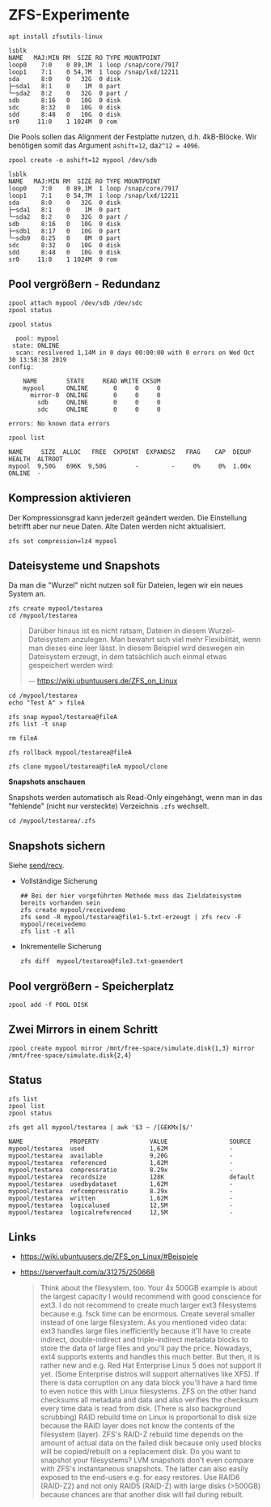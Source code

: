 # ZFS-Experimente

```
apt install zfsutils-linux
```

```
lsblk
NAME   MAJ:MIN RM  SIZE RO TYPE MOUNTPOINT
loop0    7:0    0 89,1M  1 loop /snap/core/7917
loop1    7:1    0 54,7M  1 loop /snap/lxd/12211
sda      8:0    0   32G  0 disk 
├─sda1   8:1    0    1M  0 part 
└─sda2   8:2    0   32G  0 part /
sdb      8:16   0   10G  0 disk 
sdc      8:32   0   10G  0 disk 
sdd      8:48   0   10G  0 disk 
sr0     11:0    1 1024M  0 rom
```

Die Pools sollen das Alignment der Festplatte nutzen,
d.h. 4kB-Blöcke.
Wir benötigen somit das Argument `ashift=12`, da`2^12 = 4096`.

```
zpool create -o ashift=12 mypool /dev/sdb
```

```
lsblk
NAME   MAJ:MIN RM  SIZE RO TYPE MOUNTPOINT
loop0    7:0    0 89,1M  1 loop /snap/core/7917
loop1    7:1    0 54,7M  1 loop /snap/lxd/12211
sda      8:0    0   32G  0 disk 
├─sda1   8:1    0    1M  0 part 
└─sda2   8:2    0   32G  0 part /
sdb      8:16   0   10G  0 disk 
├─sdb1   8:17   0   10G  0 part 
└─sdb9   8:25   0    8M  0 part 
sdc      8:32   0   10G  0 disk 
sdd      8:48   0   10G  0 disk 
sr0     11:0    1 1024M  0 rom
```

## Pool vergrößern - Redundanz

```
zpool attach mypool /dev/sdb /dev/sdc
zpool status
```

```
zpool status
```

```
  pool: mypool
 state: ONLINE
  scan: resilvered 1,14M in 0 days 00:00:00 with 0 errors on Wed Oct 30 13:58:38 2019
config:

	NAME        STATE     READ WRITE CKSUM
	mypool      ONLINE       0     0     0
	  mirror-0  ONLINE       0     0     0
	    sdb     ONLINE       0     0     0
	    sdc     ONLINE       0     0     0

errors: No known data errors
```

```
zpool list 
```

```
NAME     SIZE  ALLOC   FREE  CKPOINT  EXPANDSZ   FRAG    CAP  DEDUP    HEALTH  ALTROOT
mypool  9,50G   696K  9,50G        -         -     0%     0%  1.00x    ONLINE  -
```

## Kompression aktivieren

Der Kompressionsgrad kann jederzeit geändert werden.
Die Einstellung betrifft aber nur neue Daten.
Alte Daten werden nicht aktualisiert.

```
zfs set compression=lz4 mypool 
```

## Dateisysteme und Snapshots

Da man die "Wurzel" nicht nutzen soll für Dateien,
legen wir ein neues System an.

```
zfs create mypool/testarea
cd /mypool/testarea
```

> Darüber hinaus ist es nicht ratsam, Dateien in diesem Wurzel-Dateisystem anzulegen. Man bewahrt sich viel mehr Flexibilität, wenn man dieses eine leer lässt. In diesem Beispiel wird deswegen ein Dateisystem erzeugt, in dem tatsächlich auch einmal etwas gespeichert werden wird:
>
> -- https://wiki.ubuntuusers.de/ZFS_on_Linux

```
cd /mypool/testarea
echo "Test A" > fileA

zfs snap mypool/testarea@fileA
zfs list -t snap

rm fileA

zfs rollback mypool/testarea@fileA

zfs clone mypool/testarea@fileA mypool/clone
```

**Snapshots anschauen**

Snapshots werden automatisch als Read-Only eingehängt,
wenn man in das "fehlende" (nicht nur versteckte) Verzeichnis `.zfs` wechselt.

```
cd /mypool/testarea/.zfs
```

## Snapshots sichern

Siehe [send/recv](https://wiki.ubuntuusers.de/ZFS_on_Linux/#send-recv).

-	Vollständige Sicherung

	```
	## Bei der hier vorgeführten Methode muss das Zieldateisystem bereits vorhanden sein
	zfs create mypool/receivedemo
	zfs send -R mypool/testarea@file1-5.txt-erzeugt | zfs recv -F mypool/receivedemo
	zfs list -t all 
	```

-	Inkrementelle Sicherung

	```
	zfs diff  mypool/testarea@file3.txt-geaendert 
	```

## Pool vergrößern - Speicherplatz

```
zpool add -f POOL DISK
```

## Zwei Mirrors in einem Schritt

```
zpool create mypool mirror /mnt/free-space/simulate.disk{1,3} mirror /mnt/free-space/simulate.disk{2,4}
```

## Status

```
zfs list
zpool list
zpool status
```

```
zfs get all mypool/testarea | awk '$3 ~ /[GEKMx]$/' 
```

```
NAME             PROPERTY              VALUE                 SOURCE
mypool/testarea  used                  1,62M                 -
mypool/testarea  available             9,20G                 -
mypool/testarea  referenced            1,62M                 -
mypool/testarea  compressratio         8.29x                 -
mypool/testarea  recordsize            128K                  default
mypool/testarea  usedbydataset         1,62M                 -
mypool/testarea  refcompressratio      8.29x                 -
mypool/testarea  written               1,62M                 -
mypool/testarea  logicalused           12,5M                 -
mypool/testarea  logicalreferenced     12,5M                 -
```

## Links

-	https://wiki.ubuntuusers.de/ZFS_on_Linux/#Beispiele
-	https://serverfault.com/a/31275/250668

	> Think about the filesystem, too. Your 4x 500GB example is about the largest capacity I would recommend with good conscience for ext3. I do not recommend to create much larger ext3 filesystems because e.g. fsck time can be enormous. Create several smaller instead of one large filesystem.
	> As you mentioned video data: ext3 handles large files inefficiently because it'll have to create indirect, double-indirect and triple-indirect metadata blocks to store the data of large files and you'll pay the price. Nowadays, ext4 supports extents and handles this much better. But then, it is rather new and e.g. Red Hat Enterprise Linux 5 does not support it yet. (Some Enterprise distros will support alternatives like XFS).
	> If there is data corruption on any data block you'll have a hard time to even notice this with Linux filesystems. ZFS on the other hand checksums all metadata and data and also verifies the checksum every time data is read from disk. (There is also background scrubbing)
	> RAID rebuild time on Linux is proportional to disk size because the RAID layer does not know the contents of the filesystem (layer). ZFS's RAID-Z rebuild time depends on the amount of actual data on the failed disk because only used blocks will be copied/rebuilt on a replacement disk.
	> Do you want to snapshot your filesystems? LVM snapshots don't even compare with ZFS's instantaneous snapshots. The latter can also easily exposed to the end-users e.g. for easy restores.
	> Use RAID6 (RAID-Z2) and not only RAID5 (RAID-Z) with large disks (>500GB) because chances are that another disk will fail during rebuilt.
